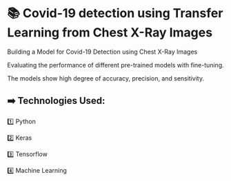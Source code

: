 # :books: Covid-19 detection using Transfer Learning from Chest X-Ray Images

Building a Model for Covid-19 Detection using Chest X-Ray Images

Evaluating the performance of different pre-trained models with fine-tuning.

The models show high degree of accuracy, precision, and sensitivity.


## :arrow_right: Technologies Used:

:one: Python

:two: Keras

:three: Tensorflow

:four: Machine Learning






